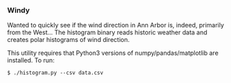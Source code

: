### Windy

Wanted to quickly see if the wind direction in Ann Arbor is, indeed, primarily
from the West... The histogram binary reads historic weather data and creates
polar histograms of wind direction.

This utility requires that Python3 versions of numpy/pandas/matplotlib are
installed. To run:

```
$ ./histogram.py --csv data.csv
```

